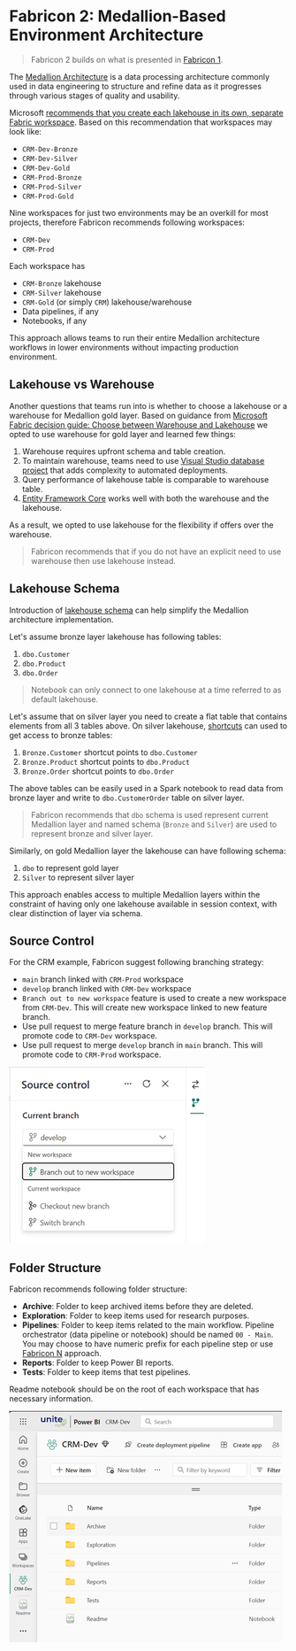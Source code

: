 # Fabricon 2: Medallion-Based Environment Architecture

> Fabricon 2 builds on what is presented in [Fabricon 1](../Fabricon1/README.md).

The [Medallion Architecture](https://www.databricks.com/glossary/medallion-architecture) is a data processing architecture commonly used in data engineering to structure and refine data as it progresses through various stages of quality and usability.

Microsoft [recommends that you create each lakehouse in its own, separate Fabric workspace](https://learn.microsoft.com/en-us/fabric/onelake/onelake-medallion-lakehouse-architecture#deployment-model). Based on this recommendation that workspaces may look like:

- `CRM-Dev-Bronze`
- `CRM-Dev-Silver`
- `CRM-Dev-Gold`
- `CRM-Prod-Bronze`
- `CRM-Prod-Silver`
- `CRM-Prod-Gold`

Nine workspaces for just two environments may be an overkill for most projects, therefore Fabricon recommends following workspaces:

- `CRM-Dev`
- `CRM-Prod`

Each workspace has

- `CRM-Bronze` lakehouse
- `CRM-Silver` lakehouse
- `CRM-Gold` (or simply `CRM`) lakehouse/warehouse
- Data pipelines, if any
- Notebooks, if any

This approach allows teams to run their entire Medallion architecture workflows in lower environments without impacting production environment.

## Lakehouse vs Warehouse

Another questions that teams run into is whether to choose a lakehouse or a warehouse for Medallion gold layer. Based on guidance from [Microsoft Fabric decision guide: Choose between Warehouse and Lakehouse](https://learn.microsoft.com/en-us/fabric/get-started/decision-guide-lakehouse-warehouse) we opted to use warehouse for gold layer and learned few things:

1. Warehouse requires upfront schema and table creation.
2. To maintain warehouse, teams need to use [Visual Studio database project](https://learn.microsoft.com/en-us/fabric/data-warehouse/source-control) that adds complexity to automated deployments.
3. Query performance of lakehouse table is comparable to warehouse table.
4. [Entity Framework Core](https://learn.microsoft.com/en-us/ef/core/) works well with both the warehouse and the lakehouse.

As a result, we opted to use lakehouse for the flexibility if offers over the warehouse. 
> Fabricon recommends that if you do not have an explicit need to use warehouse then use lakehouse instead.

## Lakehouse Schema

Introduction of [lakehouse schema](https://learn.microsoft.com/en-us/fabric/data-engineering/lakehouse-schemas) can help simplify the Medallion architecture implementation.

Let's assume bronze layer lakehouse has following tables:

1. `dbo.Customer`
2. `dbo.Product`
3. `dbo.Order`

> Notebook can only connect to one lakehouse at a time referred to as default lakehouse.

Let's assume that on silver layer you need to create a flat table that contains elements from all 3 tables above. On silver lakehouse, [shortcuts](https://learn.microsoft.com/en-us/fabric/data-engineering/lakehouse-shortcuts) can used to get access to bronze tables:

1. `Bronze.Customer` shortcut points to `dbo.Customer`
2. `Bronze.Product` shortcut points to `dbo.Product`
3. `Bronze.Order` shortcut points to `dbo.Order`

The above tables can be easily used in a Spark notebook to read data from bronze layer and write to `dbo.CustomerOrder` table on silver layer.

> Fabricon recommends that `dbo` schema is used represent current Medallion layer and named schema (`Bronze` and `Silver`) are used to represent bronze and silver layer.

Similarly, on gold Medallion layer the lakehouse can have following schema:

1. `dbo` to represent gold layer
2. `Silver` to represent silver layer

This approach enables access to multiple Medallion layers within the constraint of having only one lakehouse available in session context, with clear distinction of layer via schema.

## Source Control

For the CRM example, Fabricon suggest following branching strategy:

- `main` branch linked with `CRM-Prod` workspace
- `develop` branch linked with `CRM-Dev` workspace
- `Branch out to new workspace` feature is used to create a new workspace from `CRM-Dev`. This will create new workspace linked to new feature branch.
- Use pull request to merge feature branch in `develop` branch. This will promote code to `CRM-Dev` workspace.
- Use pull request to merge `develop` branch in `main` branch. This will promote code to `CRM-Prod` workspace.

![Fabric - Branch out to new workspace](../Images/git-branch-to-new-workspace.png)

## Folder Structure

Fabricon recommends following folder structure:

- **Archive**: Folder to keep archived items before they are deleted.
- **Exploration**: Folder to keep items used for research purposes.
- **Pipelines**: Folder to keep items related to the main workflow. Pipeline orchestrator (data pipeline or notebook) should be named `00 - Main`. You may choose to have numeric prefix for each pipeline step or use [Fabricon N](../FabriconN/README.md) approach.
- **Reports**: Folder to keep Power BI reports.
- **Tests**: Folder to keep items that test pipelines.

Readme notebook should be on the root of each workspace that has necessary information.

![Recommended folder structure](../Images/folder-structure-simple.png)